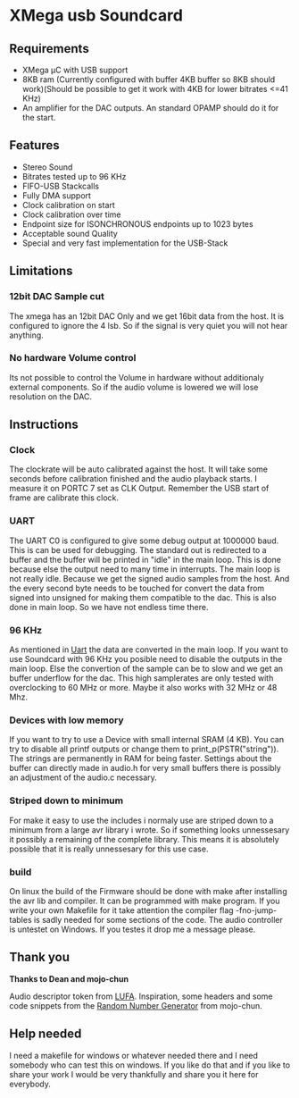 # XMega usb Soundcard

## Requirements
* XMega µC with USB support
* 8KB ram (Currently configured with buffer 4KB buffer so 8KB should work)(Should be possible to get it work with 4KB for lower bitrates <=41 KHz)
* An amplifier for the DAC outputs. An standard OPAMP should do it for the start.

## Features
* Stereo Sound
* Bitrates tested up to 96 KHz
* FIFO-USB Stackcalls
* Fully DMA support
* Clock calibration on start
* Clock calibration over time
* Endpoint size for ISONCHRONOUS endpoints up to 1023 bytes
* Acceptable sound Quality
* Special and very fast implementation for the USB-Stack

## Limitations

### 12bit DAC Sample cut
The xmega has an 12bit DAC Only and we get 16bit data from the host. It is configured to ignore the 4 lsb. So if the signal is very quiet you will not hear anything.

### No hardware Volume control
Its not possible to control the Volume in hardware without additionaly external components. So if the audio volume is lowered we will lose resolution on the DAC.

## Instructions
### Clock
The clockrate will be auto calibrated against the host. It will take some seconds before calibration finished and the audio playback starts. I measure it on PORTC 7 set as CLK Output. Remember the USB start of frame are calibrate this clock.

### UART
The UART C0 is configured to give some debug output at 1000000 baud. This is can be used for debugging. The standard out is redirected to a buffer and the buffer will be printed in "idle" in the main loop. This is done because else the output need to many time in interrupts. The main loop is not really idle. Because we get the signed audio samples from the host. And the every second byte needs to be touched for convert the data from signed into unsigned for making them compatible to the dac. This is also done in main loop. So we have not endless time there.

### 96 KHz
As mentioned in [Uart](#uart) the data are converted in the main loop. If you want to use Soundcard with 96 KHz you posible need to disable the outputs in the main loop. Else the convertion of the sample can be to slow and we get an buffer underflow for the dac. This high samplerates are only tested with overclocking to 60 MHz or more. Maybe it also works with 32 MHz or 48 Mhz.

### Devices with low memory
If you want to try to use a Device with small internal SRAM (4 KB). You can try to disable all printf outputs or change them to print_p(PSTR("string")). The strings are permanently in RAM for being faster. Settings about the buffer can directly made in audio.h for very small buffers there is possibly an adjustment of the audio.c necessary.

### Striped down to minimum
For make it easy to use the includes i normaly use are striped down to a minimum from a large avr library i wrote. So if something looks unnessesary it possibly a remaining of the complete library. This means it is absolutely possible that it is really unnessesary for this use case.

### build
On linux the build of the Firmware should be done with make after installing the avr lib and compiler. It can be programmed with make program. If you write your own Makefile for it take attention the compiler flag -fno-jump-tables is sadly needed for some sections of the code. The audio controller is untestet on Windows. If you testes it drop me a message please.

## Thank you
**Thanks to Dean and mojo-chun**

Audio descriptor token from [LUFA][LUFALink]. Inspiration, some headers and some code snippets from the [Random Number Generator][RNGLink] from mojo-chun.

[LUFALink]:http://www.fourwalledcubicle.com/LUFA.php
[RNGLink]:https://github.com/kuro68k/xrng

## Help needed
I need a makefile for windows or whatever needed there and I need somebody who can test this on windows. If you like do that and if you like to share your work I would be very thankfully and share you it here for everybody.
